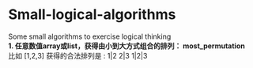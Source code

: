 # Small-logical-algorithms  
Some small algorithms to exercise logical thinking  
**1. 任意数值array或list，获得由小到大方式组合的排列： most_permutation**   
比如 [1,2,3] 获得的合法排列是 : 1|2  2|3  1|2|3   
